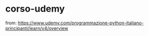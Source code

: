 # corso-udemy

from: https://www.udemy.com/programmazione-python-italiano-principanti/learn/v4/overview


